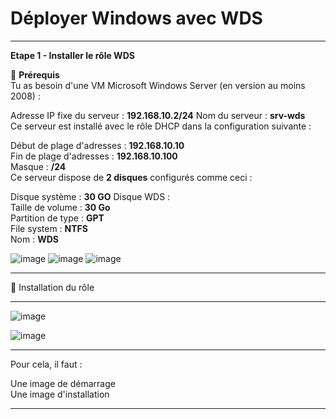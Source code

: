 # Déployer Windows avec WDS   

____

**Etape 1 - Installer le rôle WDS**     

🔧 **Prérequis**  
Tu as besoin d'une VM Microsoft Windows Server (en version au moins 2008) :

Adresse IP fixe du serveur : **192.168.10.2/24**
Nom du serveur : **srv-wds**  
Ce serveur est installé avec le rôle DHCP dans la configuration suivante :

Début de plage d'adresses : **192.168.10.10**  
Fin de plage d'adresses : **192.168.10.100**  
Masque : **/24**  
Ce serveur dispose de **2 disques** configurés comme ceci :  

Disque système : **30 GO**
Disque WDS :   
Taille de volume : **30 Go**  
Partition de type : **GPT**  
File system : **NTFS**  
Nom : **WDS**  

![image](https://github.com/techerbeatrice/WDS_deployer_windows/assets/138071140/be0fbc90-6056-4500-a5ae-daff0a89b6bc)
![image](https://github.com/techerbeatrice/WDS_deployer_windows/assets/138071140/a7e9d504-8f7f-4ab4-be1c-43e385ef309f)
![image](https://github.com/techerbeatrice/WDS_deployer_windows/assets/138071140/34fa7006-495e-4ff3-96e3-f51b5e5a0752)


___


🔬 Installation du rôle  




_____


![image](https://github.com/techerbeatrice/WDS_deployer_windows/assets/138071140/5822b8fc-0f8c-4649-90a1-8b47a61e8d7c)

![image](https://github.com/techerbeatrice/WDS_deployer_windows/assets/138071140/52ec2b22-10f4-4703-85af-937801d63a16)

___

Pour cela, il faut :  

Une image de démarrage  
Une image d'installation  

___

